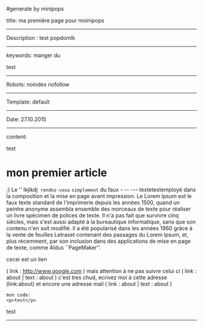 #generate by minipops


title: ma première page pour moinipops

----

Description :  test  popdomlk

----

keywords: manger du <p> test</p>

----

Robots: noindex nofollow

----

Template: default

----

Date: 27.10.2015


----

content:

<p>test</p>

# mon premier article

;)  Le '' lkjlkdj`` rendez-vous``  `simplement` du faux - -- --- textetestemployé dans la composition et la mise en page avant impression. Le Lorem Ipsum est le faux texte standard de l'imprimerie depuis les années 1500, quand un peintre anonyme assembla ensemble des morceaux de texte pour réaliser un livre spécimen de polices de texte. Il n'a pas fait que survivre cinq siècles, mais s'est aussi adapté à la bureautique informatique, sans que son contenu n'en soit modifié. Il a été popularisé dans les années 1960 grâce à la vente de feuilles Letraset contenant des passages du Lorem Ipsum, et, plus récemment, par son inclusion dans des applications de mise en page de texte, comme Aldus ``PageMaker''.

cecei est un lien

( link : http://www.google.com ) mais attention à ne pas suivre celui ci ( link : about | text : about ) c'est tres chud, ecrivez moi à cette adresse (link:about) et encore une adresse mail ( link : about | text : about )



    mon code:
    <p>test</p>



test

----
